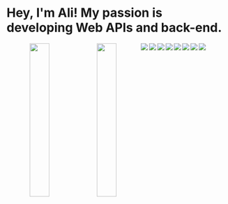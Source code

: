 
# Hey, I'm Ali! My passion is developing Web APIs and back-end. 
 
  

<div align="center">
<img align="left" width="30%" src="https://github-readme-stats.vercel.app/api?username=exuviaesubarashii&show_icons=true&theme=radical"/>
<img align="left" width="30%" src="https://github-readme-stats.vercel.app/api/top-langs/?username=exuviaesubarashii&exclude_repo=github-readme-stats,exuviaesubarashii.github.io"/>
</div>

<img align="left" src="https://img.shields.io/badge/c%23-%23239120.svg?style=for-the-badge&logo=c-sharp&logoColor=white"/>
<img align="left" src="https://img.shields.io/badge/.NET-5C2D91?style=for-the-badge&logo=.net&logoColor=white"/>
<img align="left" src="https://img.shields.io/badge/html5-%23E34F26.svg?style=for-the-badge&logo=html5&logoColor=white"/>
<img align="left" src="https://img.shields.io/badge/css3-%231572B6.svg?style=for-the-badge&logo=css3&logoColor=white"/>
<img align="left" src="https://img.shields.io/badge/Microsoft%20SQL%20Server-CC2927?style=for-the-badge&logo=microsoft%20sql%20server&logoColor=white"/>
<img align="left" src="https://img.shields.io/badge/javascript-%23323330.svg?style=for-the-badge&logo=javascript&logoColor=%23F7DF1E"/>
<img align="left" src="https://img.shields.io/badge/typescript-%23007ACC.svg?style=for-the-badge&logo=typescript&logoColor=white"/>
<img align="left" src="https://img.shields.io/badge/Postman-FF6C37?style=for-the-badge&logo=postman&logoColor=white"/>

